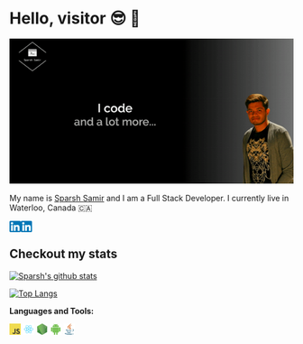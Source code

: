 # **Hello, visitor** :sunglasses: :wave:
![Online Resume - Animated gif](onlineresume.gif)

My name is [Sparsh Samir](https://sparshsamir1993.github.io/onlineresume/) and I am a Full Stack Developer. I currently live in Waterloo, Canada :canada: 

<a href="https://www.linkedin.com/in/sparsh-samir/" target="_blank">
  <img align="left" alt="Sparhs Samir | Linkedin" width="20px" src="/assets/linkedin.png" />
</a>
<a href="https://www.facebook.com/sparsh.samir/" target="_blank">
  <img align="left" alt="Sparhs Samir | Facebook" width="20px" src="/assets/linkedin.png" />
</a>

<br/>

## **Checkout my stats**


[![Sparsh's github stats](https://github-readme-stats.vercel.app/api?username=sparshsamir1993&hide=stars&show_icons=true&theme=dark)](https://github.com/anuraghazra/github-readme-stats)

[![Top Langs](https://github-readme-stats.vercel.app/api/top-langs/?username=sparshsamir1993&layout=compact&theme=dark&hide=css)](https://github.com/anuraghazra/github-readme-stats)

**Languages and Tools:**  

<code><img height="20" src="https://raw.githubusercontent.com/github/explore/80688e429a7d4ef2fca1e82350fe8e3517d3494d/topics/javascript/javascript.png"></code>
<code><img height="20" src="https://raw.githubusercontent.com/github/explore/80688e429a7d4ef2fca1e82350fe8e3517d3494d/topics/react/react.png"></code>
<code><img height="20" src="https://raw.githubusercontent.com/github/explore/80688e429a7d4ef2fca1e82350fe8e3517d3494d/topics/nodejs/nodejs.png"></code>
<code><img height="20" src="https://raw.githubusercontent.com/github/explore/80688e429a7d4ef2fca1e82350fe8e3517d3494d/topics/android/android.png"></code>
<code><img height="20" src="https://raw.githubusercontent.com/github/explore/80688e429a7d4ef2fca1e82350fe8e3517d3494d/topics/java/java.png"></code>



<!--
**sparshsamir1993/sparshsamir1993** is a ✨ _special_ ✨ repository because its `README.md` (this file) appears on your GitHub profile.

Here are some ideas to get you started:

- 🔭 I’m currently working on ...
- 🌱 I’m currently learning ...
- 👯 I’m looking to collaborate on ...
- 🤔 I’m looking for help with ...
- 💬 Ask me about ...
- 📫 How to reach me: ...
- 😄 Pronouns: ...
- ⚡ Fun fact: ...
-->
